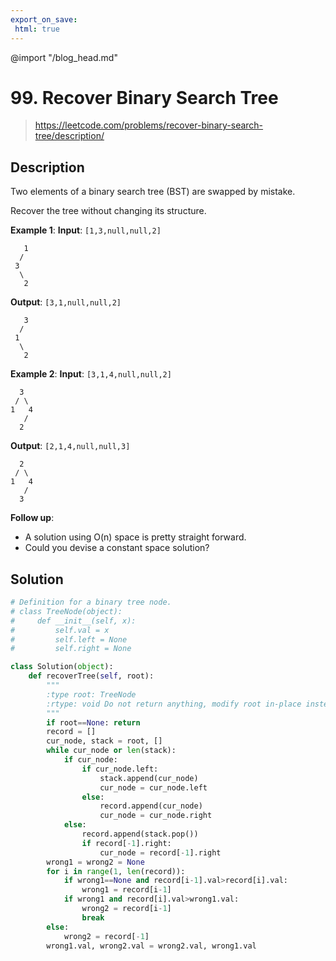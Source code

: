 ```yaml
---
export_on_save:
 html: true
---
```

@import "/blog_head.md"

# 99. Recover Binary Search Tree

> <https://leetcode.com/problems/recover-binary-search-tree/description/>

## Description

Two elements of a binary search tree (BST) are swapped by mistake.

Recover the tree without changing its structure.

**Example 1**:
**Input**: `[1,3,null,null,2]`
```
   1
  /
 3
  \
   2
```
**Output**: `[3,1,null,null,2]`
```
   3
  /
 1
  \
   2
```

**Example 2**:
**Input**: `[3,1,4,null,null,2]`
```
  3
 / \
1   4
   /
  2
```
**Output**: `[2,1,4,null,null,3]`
```
  2
 / \
1   4
   /
  3
```

**Follow up**:
- A solution using O(n) space is pretty straight forward.
- Could you devise a constant space solution?

## Solution

```python {class=line-number}
# Definition for a binary tree node.
# class TreeNode(object):
#     def __init__(self, x):
#         self.val = x
#         self.left = None
#         self.right = None

class Solution(object):
    def recoverTree(self, root):
        """
        :type root: TreeNode
        :rtype: void Do not return anything, modify root in-place instead.
        """
        if root==None: return
        record = []
        cur_node, stack = root, []
        while cur_node or len(stack):
            if cur_node:
                if cur_node.left:
                    stack.append(cur_node)
                    cur_node = cur_node.left
                else:
                    record.append(cur_node)
                    cur_node = cur_node.right
            else:
                record.append(stack.pop())
                if record[-1].right:
                    cur_node = record[-1].right
        wrong1 = wrong2 = None
        for i in range(1, len(record)):
            if wrong1==None and record[i-1].val>record[i].val:
                wrong1 = record[i-1]
            if wrong1 and record[i].val>wrong1.val:
                wrong2 = record[i-1]
                break
        else:
            wrong2 = record[-1]
        wrong1.val, wrong2.val = wrong2.val, wrong1.val
```
